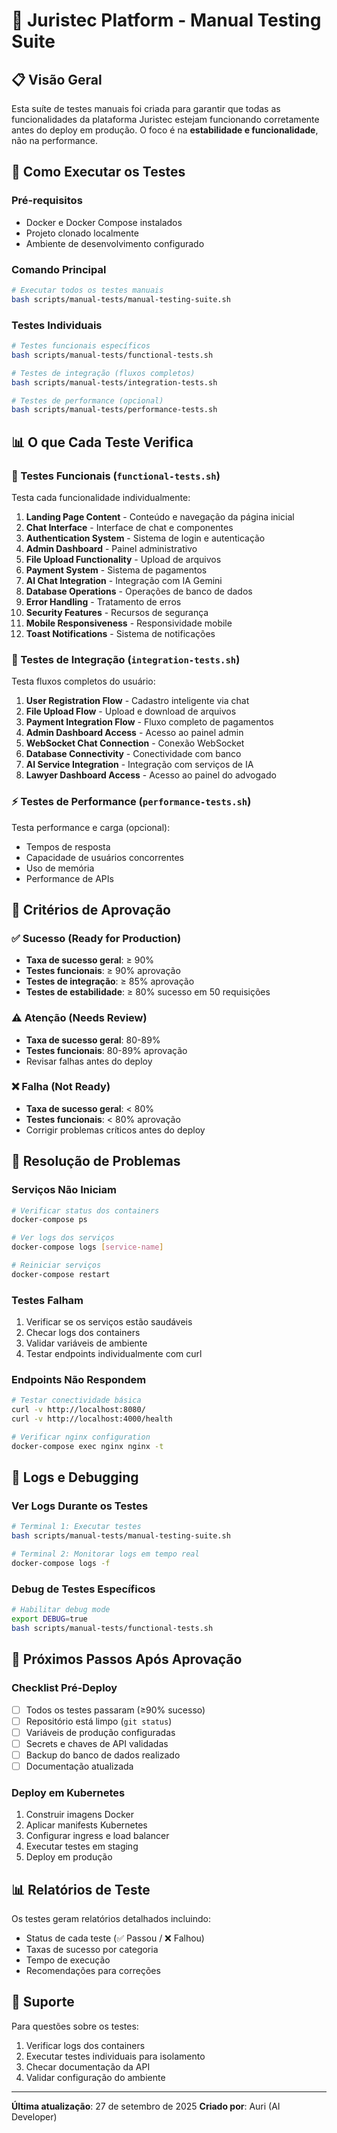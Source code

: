 # 🧪 Juristec Platform - Manual Testing Suite

## 📋 Visão Geral

Esta suíte de testes manuais foi criada para garantir que todas as funcionalidades da plataforma Juristec estejam funcionando corretamente antes do deploy em produção. O foco é na **estabilidade e funcionalidade**, não na performance.

## 🚀 Como Executar os Testes

### Pré-requisitos

- Docker e Docker Compose instalados
- Projeto clonado localmente
- Ambiente de desenvolvimento configurado

### Comando Principal

```bash
# Executar todos os testes manuais
bash scripts/manual-tests/manual-testing-suite.sh
```

### Testes Individuais

```bash
# Testes funcionais específicos
bash scripts/manual-tests/functional-tests.sh

# Testes de integração (fluxos completos)
bash scripts/manual-tests/integration-tests.sh

# Testes de performance (opcional)
bash scripts/manual-tests/performance-tests.sh
```

## 📊 O que Cada Teste Verifica

### 🧪 Testes Funcionais (`functional-tests.sh`)

Testa cada funcionalidade individualmente:

1. **Landing Page Content** - Conteúdo e navegação da página inicial
2. **Chat Interface** - Interface de chat e componentes
3. **Authentication System** - Sistema de login e autenticação
4. **Admin Dashboard** - Painel administrativo
5. **File Upload Functionality** - Upload de arquivos
6. **Payment System** - Sistema de pagamentos
7. **AI Chat Integration** - Integração com IA Gemini
8. **Database Operations** - Operações de banco de dados
9. **Error Handling** - Tratamento de erros
10. **Security Features** - Recursos de segurança
11. **Mobile Responsiveness** - Responsividade mobile
12. **Toast Notifications** - Sistema de notificações

### 🔗 Testes de Integração (`integration-tests.sh`)

Testa fluxos completos do usuário:

1. **User Registration Flow** - Cadastro inteligente via chat
2. **File Upload Flow** - Upload e download de arquivos
3. **Payment Integration Flow** - Fluxo completo de pagamentos
4. **Admin Dashboard Access** - Acesso ao painel admin
5. **WebSocket Chat Connection** - Conexão WebSocket
6. **Database Connectivity** - Conectividade com banco
7. **AI Service Integration** - Integração com serviços de IA
8. **Lawyer Dashboard Access** - Acesso ao painel do advogado

### ⚡ Testes de Performance (`performance-tests.sh`)

Testa performance e carga (opcional):

- Tempos de resposta
- Capacidade de usuários concorrentes
- Uso de memória
- Performance de APIs

## 🎯 Critérios de Aprovação

### ✅ Sucesso (Ready for Production)

- **Taxa de sucesso geral**: ≥ 90%
- **Testes funcionais**: ≥ 90% aprovação
- **Testes de integração**: ≥ 85% aprovação
- **Testes de estabilidade**: ≥ 80% sucesso em 50 requisições

### ⚠️ Atenção (Needs Review)

- **Taxa de sucesso geral**: 80-89%
- **Testes funcionais**: 80-89% aprovação
- Revisar falhas antes do deploy

### ❌ Falha (Not Ready)

- **Taxa de sucesso geral**: < 80%
- **Testes funcionais**: < 80% aprovação
- Corrigir problemas críticos antes do deploy

## 🔧 Resolução de Problemas

### Serviços Não Iniciam

```bash
# Verificar status dos containers
docker-compose ps

# Ver logs dos serviços
docker-compose logs [service-name]

# Reiniciar serviços
docker-compose restart
```

### Testes Falham

1. Verificar se os serviços estão saudáveis
2. Checar logs dos containers
3. Validar variáveis de ambiente
4. Testar endpoints individualmente com curl

### Endpoints Não Respondem

```bash
# Testar conectividade básica
curl -v http://localhost:8080/
curl -v http://localhost:4000/health

# Verificar nginx configuration
docker-compose exec nginx nginx -t
```

## 📝 Logs e Debugging

### Ver Logs Durante os Testes

```bash
# Terminal 1: Executar testes
bash scripts/manual-tests/manual-testing-suite.sh

# Terminal 2: Monitorar logs em tempo real
docker-compose logs -f
```

### Debug de Testes Específicos

```bash
# Habilitar debug mode
export DEBUG=true
bash scripts/manual-tests/functional-tests.sh
```

## 🚀 Próximos Passos Após Aprovação

### Checklist Pré-Deploy

- [ ] Todos os testes passaram (≥90% sucesso)
- [ ] Repositório está limpo (`git status`)
- [ ] Variáveis de produção configuradas
- [ ] Secrets e chaves de API validadas
- [ ] Backup do banco de dados realizado
- [ ] Documentação atualizada

### Deploy em Kubernetes

1. Construir imagens Docker
2. Aplicar manifests Kubernetes
3. Configurar ingress e load balancer
4. Executar testes em staging
5. Deploy em produção

## 📊 Relatórios de Teste

Os testes geram relatórios detalhados incluindo:

- Status de cada teste (✅ Passou / ❌ Falhou)
- Taxas de sucesso por categoria
- Tempo de execução
- Recomendações para correções

## 🤝 Suporte

Para questões sobre os testes:

1. Verificar logs dos containers
2. Executar testes individuais para isolamento
3. Checar documentação da API
4. Validar configuração do ambiente

---

**Última atualização**: 27 de setembro de 2025
**Criado por**: Auri (AI Developer)
